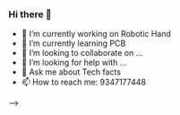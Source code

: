 ### Hi there 👋




- 🔭 I’m currently working on Robotic Hand
- 🌱 I’m currently learning PCB
- 👯 I’m looking to collaborate on ...
- 🤔 I’m looking for help with ...
- 💬 Ask me about Tech facts
- 📫 How to reach me: 9347177448

-->
